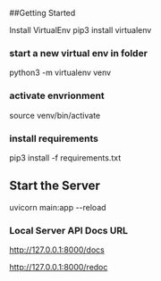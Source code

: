 ##Getting Started

Install VirtualEnv
pip3 install virtualenv

### start a new virtual env in folder
python3 -m virtualenv venv

### activate envrionment
source venv/bin/activate

### install requirements
pip3 install -f requirements.txt

## Start the Server
uvicorn main:app --reload

### Local Server API Docs URL
http://127.0.0.1:8000/docs

http://127.0.0.1:8000/redoc
